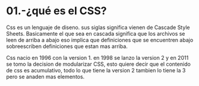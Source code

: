 01.-¿qué es el CSS?
===

Css es un lenguaje de diseno. sus siglas significa vienen de Cascade Style Sheets. Basicamente el que sea en cascada significa que los archivos se leen de arriba a abajo eso implica que definiciones que se encuentren abajo sobreescriben definiciones que estan mas arriba.

Css nacio en 1996 con la version 1. en 1998 se lanzo la version 2 y en 2011 se tomo la decision de modularizar CSS, esto quiere decir que el contenido de css es acumulativo, todo lo que tiene la version 2 tambien lo tiene la 3 pero se anaden mas elementos.

